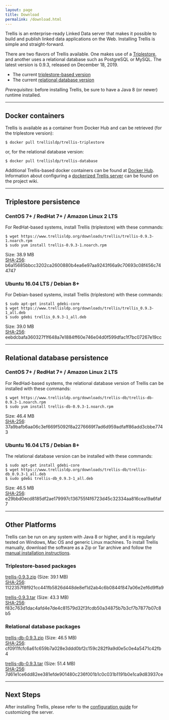```yaml
---
layout: page
title: Download
permalink: /download.html
---
```


Trellis is an enterprise-ready Linked Data server that makes it possible to build and publish linked data applications on the Web.
Installing Trellis is simple and straight-forward.

There are two flavors of Trellis available. One makes use of a [Triplestore](https://en.wikipedia.org/wiki/Triplestore), and another uses a relational database such as PostgreSQL or MySQL. The latest version is 0.9.3, released on December 18, 2019.

  * The current [triplestore-based version](https://github.com/trellis-ldp/trellis/releases/latest)
  * The current [relational database version](https://github.com/trellis-ldp/trellis-extensions/releases/latest)

_Prerequisites_: before installing Trellis, be sure to have a Java 8 (or newer) runtime installed.

---

## Docker containers

Trellis is available as a container from Docker Hub and can be retrieved (for the triplestore
version):

    $ docker pull trellisldp/trellis-triplestore

or, for the relational database version:

    $ docker pull trellisldp/trellis-database

Additional Trellis-based docker containers can be found at [Docker Hub](https://hub.docker.com/u/trellisldp).
Information about configuring a [dockerized Trellis
server](https://github.com/trellis-ldp/trellis/wiki/Dockerized-Trellis) can be found on the project wiki.

---

## Triplestore persistence

### CentOS 7+ / RedHat 7+ / Amazon Linux 2 LTS

For RedHat-based systems, install Trellis (triplestore) with these commands:

    $ wget https://www.trellisldp.org/downloads/trellis/trellis-0.9.3-1.noarch.rpm
    $ sudo yum install trellis-0.9.3-1.noarch.rpm

Size: 38.9 MB  
[SHA-256](https://www.trellisldp.org/downloads/trellis/trellis-0.9.3-1.noarch.rpm.sha256): b6a15685bbcc3202ca2600880b4ea6e97aa9243f66a9c70693c08f456c744747

### Ubuntu 16.04 LTS / Debian 8+

For Debian-based systems, install Trellis (triplestore) with these commands:

    $ sudo apt-get install gdebi-core
    $ wget https://www.trellisldp.org/downloads/trellis/trellis_0.9.3-1_all.deb
    $ sudo gdebi trellis_0.9.3-1_all.deb

Size: 39.0 MB  
[SHA-256](https://www.trellisldp.org/downloads/trellis/trellis_0.9.3-1_all.deb.sha256): eebdcbafa360327f1f648a7e1884ff60e746e04d0f599dfac1f7bc07267e19cc

---

## Relational database persistence

### CentOS 7+ / RedHat 7+ / Amazon Linux 2 LTS

For RedHad-based systems, the relational database version of Trellis can be installed with these commands:

    $ wget https://www.trellisldp.org/downloads/trellis-db/trellis-db-0.9.3-1.noarch.rpm
    $ sudo yum install trellis-db-0.9.3-1.noarch.rpm

Size: 46.4 MB  
[SHA-256](https://www.trellisldp.org/downloads/trellis-db/trellis-db-0.9.3-1.noarch.rpm.sha256): 37a9bafb6aa06c3ef669f5092f8a2276669f7ad6d959adfaff86add3cbbe7743


### Ubuntu 16.04 LTS / Debian 8+

The relational database version can be installed with these commands:

    $ sudo apt-get install gdebi-core
    $ wget https://www.trellisldp.org/downloads/trellis-db/trellis-db_0.9.3-1_all.deb
    $ sudo gdebi trellis-db_0.9.3-1_all.deb

Size: 46.5 MB  
[SHA-256](https://www.trellisldp.org/downloads/trellis-db/trellis-db_0.9.3-1_all.deb.sha256): e29bbd0ecd8185df2ae179997c136755f4f6723d45c32334aa816cea19a6faf7

---

## Other Platforms

Trellis can be run on any system with Java 8 or higher, and it is regularly
tested on Windows, Mac OS and generic Linux machines. To install Trellis
manually, download the software as a Zip or Tar archive and follow the
[manual installation instructions](https://github.com/trellis-ldp/trellis/wiki/Manual-Installation).

### Triplestore-based packages

[trellis-0.9.3.zip](https://www.trellisldp.org/downloads/trellis/trellis-0.9.3.zip)
(Size: 39.1 MB)  
[SHA-256](https://www.trellisldp.org/downloads/trellis/trellis-0.9.3.zip.sha256): 1122357f8f921cc441fb5826d448de8ef1d2ab4c6b0844f847a06e2ef6d9ffa9

[trellis-0.9.3.tar](https://www.trellisldp.org/downloads/trellis/trellis-0.9.3.tar)
(Size: 43.3 MB)  
[SHA-256](https://www.trellisldp.org/downloads/trellis/trellis-0.9.3.tar.sha256): f83c763d1dac4afd4e7de4c81579d32f3fcdb50a34875b7b3cf7b7877b07c8b5

### Relational database packages

[trellis-db-0.9.3.zip](https://www.trellisldp.org/downloads/trellis-db/trellis-db-0.9.3.zip)
(Size: 46.5 MB)  
[SHA-256](https://www.trellisldp.org/downloads/trellis-db/trellis-db-0.9.3.zip.sha256): cf0911fcfc6a61c659b7a028e3ddd0bf2c159c282f9a9d0e5c0e4a5471c42fb4

[trellis-db-0.9.3.tar](https://www.trellisldp.org/downloads/trellis-db/trellis-db-0.9.3.tar)
(Size: 51.4 MB)  
[SHA-256](https://www.trellisldp.org/downloads/trellis-db/trellis-db-0.9.3.tar.sha256): 7d61e1ce6dd82ee381efde901480c236f001b1c0c031b1191b0e1ca9d83937ce

---

## Next Steps

After installing Trellis, please refer to the [configuration guide](https://github.com/trellis-ldp/trellis/wiki/App-Configuration-Guide)
for customizing the server.

